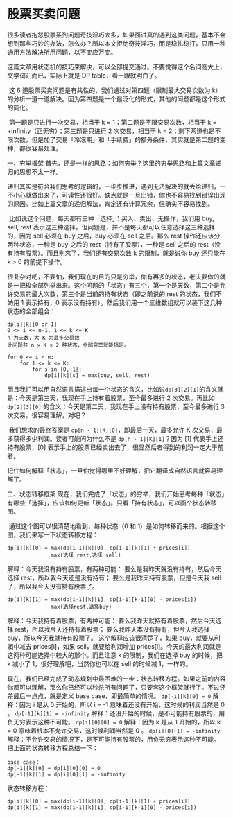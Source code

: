 #                          							股票买卖问题

​		很多读者抱怨股票系列问题奇技淫巧太多，如果面试真的遇到这类问题，基本不会想到那些巧妙的办法，怎么办？所以本文拒绝奇技淫巧，而是稳扎稳打，只用一种通用方法解决所用问题，以不变应万变。

​		这篇文章用状态机的技巧来解决，可以全部提交通过。不要觉得这个名词高大上，文学词汇而已，实际上就是 DP table，看一眼就明白了。

​		这 6 道股票买卖问题是有共性的，我们通过对第四题（限制最大交易次数为 k）的分析一道一道解决。因为第四题是一个最泛化的形式，其他的问题都是这个形式的简化。

​		第一题是只进行一次交易，相当于 k = 1；第二题是不限交易次数，相当于 k = +infinity（正无穷）；第三题是只进行 2 次交易，相当于 k = 2；剩下两道也是不限次数，但是加了交易「冷冻期」和「手续费」的额外条件，其实就是第二题的变种，都很容易处理。

一、穷举框架
		首先，还是一样的思路：如何穷举？这里的穷举思路和上篇文章递归的思想不太一样。

​		递归其实是符合我们思考的逻辑的，一步步推进，遇到无法解决的就丢给递归，一不小心就做出来了，可读性还很好。缺点就是一旦出错，你也不容易找到错误出现的原因。比如上篇文章的递归解法，肯定还有计算冗余，但确实不容易找到。


​		比如说这个问题，每天都有三种「选择」：买入、卖出、无操作，我们用 buy, sell, rest 表示这三种选择。但问题是，并不是每天都可以任意选择这三种选择的，因为 sell 必须在 buy 之后，buy 必须在 sell 之后。那么 rest 操作还应该分两种状态，一种是 buy 之后的 rest（持有了股票），一种是 sell 之后的 rest（没有持有股票）。而且别忘了，我们还有交易次数 k 的限制，就是说你 buy 还只能在 k > 0 的前提下操作。

​		很复杂对吧，不要怕，我们现在的目的只是穷举，你有再多的状态，老夫要做的就是一把梭全部列举出来。这个问题的「状态」有三个，第一个是天数，第二个是允许交易的最大次数，第三个是当前的持有状态（即之前说的 rest 的状态，我们不妨用 1 表示持有，0 表示没有持有）。然后我们用一个三维数组就可以装下这几种状态的全部组合：
```
dp[i][k][0 or 1]
0 <= i <= n-1, 1 <= k <= K
n 为天数，大 K 为最多交易数
此问题共 n × K × 2 种状态，全部穷举就能搞定。

for 0 <= i < n:
    for 1 <= k <= K:
        for s in {0, 1}:
            dp[i][k][s] = max(buy, sell, rest)
```
​		而且我们可以用自然语言描述出每一个状态的含义，比如说```dp[3][2][1]```的含义就是：今天是第三天，我现在手上持有着股票，至今最多进行 2 次交易。再比如``` dp[2][3][0]``` 的含义：今天是第二天，我现在手上没有持有股票，至今最多进行 3 次交易。很容易理解，对吧？

​		我们想求的最终答案是 ```dp[n - 1][K][0]```，即最后一天，最多允许 K 次交易，最多获得多少利润。读者可能问为什么不是 ```dp[n - 1][K][1]```？因为 [1] 代表手上还持有股票，[0] 表示手上的股票已经卖出去了，很显然后者得到的利润一定大于前者。

​		记住如何解释「状态」，一旦你觉得哪里不好理解，把它翻译成自然语言就容易理解了。

二、状态转移框架
		现在，我们完成了「状态」的穷举，我们开始思考每种「状态」有哪些「选择」，应该如何更新「状态」。只看「持有状态」，可以画个状态转移图。

​		通过这个图可以很清楚地看到，每种状态（0 和 1）是如何转移而来的。根据这个图，我们来写一下状态转移方程：
```
dp[i][k][0] = max(dp[i-1][k][0], dp[i-1][k][1] + prices[i])
              max(选择 rest,选择 sell)
```
解释：今天我没有持有股票，有两种可能：
​		要么是我昨天就没有持有，然后今天选择 rest，所以我今天还是没有持有；
​		要么是我昨天持有股票，但是今天我 sell 了，所以我今天没有持有股票了。

```
dp[i][k][1] = max(dp[i-1][k][1], dp[i-1][k-1][0] - prices[i])
              max(选择rest,选择buy)
```
解释：今天我持有着股票，有两种可能：
​		要么我昨天就持有着股票，然后今天选择 rest，所以我今天还持有着股票；
​		要么我昨天本没有持有，但今天我选择 buy，所以今天我就持有股票了。
​		这个解释应该很清楚了，如果 buy，就要从利润中减去 prices[i]，如果 sell，就要给利润增加 prices[i]。今天的最大利润就是这两种可能选择中较大的那个。而且注意 k 的限制，我们在选择 buy 的时候，把 k 减小了 1，很好理解吧，当然你也可以在 sell 的时候减 1，一样的。

​		现在，我们已经完成了动态规划中最困难的一步：状态转移方程。如果之前的内容你都可以理解，那么你已经可以秒杀所有问题了，只要套这个框架就行了。不过还差最后一点点，就是定义 base case，即最简单的情况。
```dp[-1][k][0] = 0```
解释：因为 i 是从 0 开始的，所以 i = -1 意味着还没有开始，这时候的利润当然是 0 。
```dp[-1][k][1] = -infinity```
解释：还没开始的时候，是不可能持有股票的，用负无穷表示这种不可能。
```dp[i][0][0] = 0```
解释：因为 k 是从 1 开始的，所以 k = 0 意味着根本不允许交易，这时候利润当然是 0 。
```dp[i][0][1] = -infinity```
解释：不允许交易的情况下，是不可能持有股票的，用负无穷表示这种不可能。
把上面的状态转移方程总结一下：
```
base case：
dp[-1][k][0] = dp[i][0][0] = 0
dp[-1][k][1] = dp[i][0][1] = -infinity
```
状态转移方程：
```
dp[i][k][0] = max(dp[i-1][k][0], dp[i-1][k][1] + prices[i])
dp[i][k][1] = max(dp[i-1][k][1], dp[i-1][k-1][0] - prices[i])
```